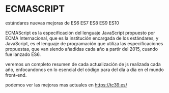 # ECMASCRIPT
estándares nuevas mejoras de ES6 ES7 ES8 ES9 ES10

ECMAScript es la especificación del lenguaje JavaScript propuesto por ECMA Internacional, que es la institución encargada de los estándares, y JavaScript, es el lenguaje de programación que utiliza las especificaciones propuestas, que van siendo añadidas cada año a partir del 2015, cuando fue lanzado ES6.

veremos un completo resumen de cada actualización de js realizada cada año, enfocandonos en lo esencial del código para del día a día en el mundo front-end.

podemos ver las mejoras mas actuales en https://tc39.es/
